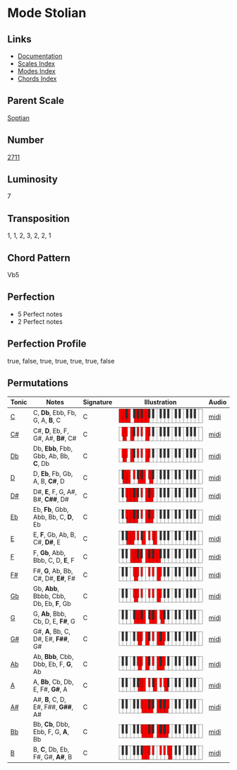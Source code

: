 # Mode Stolian

## Links

- [Documentation](README.md)
- [Scales Index](Scales.md)
- [Modes Index](Modes.md)
- [Chords Index](Chords.md)

## Parent Scale

[Soptian](ScaleSoptian.md)

## Number

[2711](https://ianring.com/musictheory/scales/2711)

## Luminosity

7

## Transposition

1, 1, 2, 3, 2, 2, 1

## Chord Pattern

Vb5

## Perfection

- 5 Perfect notes
- 2 Perfect notes

## Perfection Profile

true, false, true, true, true, true, false

## Permutations

| Tonic | Notes | Signature | Illustration | Audio |
|-------|-------|-----------|--------------|-------|
| [C](ModeCNaturalStolian.md) | C, **Db**, Ebb, Fb, G, A, **B**, C | C | ![CNaturalStolian](ModeCNaturalStolian.png) | [midi](https://github.com/edipermadi/music/blob/main/docs/ModeCNaturalStolian.mid?raw=true) |
| [C#](ModeCSharpStolian.md) | C#, **D**, Eb, F, G#, A#, **B#**, C# | C | ![CSharpStolian](ModeCSharpStolian.png) | [midi](https://github.com/edipermadi/music/blob/main/docs/ModeCSharpStolian.mid?raw=true) |
| [Db](ModeDFlatStolian.md) | Db, **Ebb**, Fbb, Gbb, Ab, Bb, **C**, Db | C | ![DFlatStolian](ModeDFlatStolian.png) | [midi](https://github.com/edipermadi/music/blob/main/docs/ModeDFlatStolian.mid?raw=true) |
| [D](ModeDNaturalStolian.md) | D, **Eb**, Fb, Gb, A, B, **C#**, D | C | ![DNaturalStolian](ModeDNaturalStolian.png) | [midi](https://github.com/edipermadi/music/blob/main/docs/ModeDNaturalStolian.mid?raw=true) |
| [D#](ModeDSharpStolian.md) | D#, **E**, F, G, A#, B#, **C##**, D# | C | ![DSharpStolian](ModeDSharpStolian.png) | [midi](https://github.com/edipermadi/music/blob/main/docs/ModeDSharpStolian.mid?raw=true) |
| [Eb](ModeEFlatStolian.md) | Eb, **Fb**, Gbb, Abb, Bb, C, **D**, Eb | C | ![EFlatStolian](ModeEFlatStolian.png) | [midi](https://github.com/edipermadi/music/blob/main/docs/ModeEFlatStolian.mid?raw=true) |
| [E](ModeENaturalStolian.md) | E, **F**, Gb, Ab, B, C#, **D#**, E | C | ![ENaturalStolian](ModeENaturalStolian.png) | [midi](https://github.com/edipermadi/music/blob/main/docs/ModeENaturalStolian.mid?raw=true) |
| [F](ModeFNaturalStolian.md) | F, **Gb**, Abb, Bbb, C, D, **E**, F | C | ![FNaturalStolian](ModeFNaturalStolian.png) | [midi](https://github.com/edipermadi/music/blob/main/docs/ModeFNaturalStolian.mid?raw=true) |
| [F#](ModeFSharpStolian.md) | F#, **G**, Ab, Bb, C#, D#, **E#**, F# | C | ![FSharpStolian](ModeFSharpStolian.png) | [midi](https://github.com/edipermadi/music/blob/main/docs/ModeFSharpStolian.mid?raw=true) |
| [Gb](ModeGFlatStolian.md) | Gb, **Abb**, Bbbb, Cbb, Db, Eb, **F**, Gb | C | ![GFlatStolian](ModeGFlatStolian.png) | [midi](https://github.com/edipermadi/music/blob/main/docs/ModeGFlatStolian.mid?raw=true) |
| [G](ModeGNaturalStolian.md) | G, **Ab**, Bbb, Cb, D, E, **F#**, G | C | ![GNaturalStolian](ModeGNaturalStolian.png) | [midi](https://github.com/edipermadi/music/blob/main/docs/ModeGNaturalStolian.mid?raw=true) |
| [G#](ModeGSharpStolian.md) | G#, **A**, Bb, C, D#, E#, **F##**, G# | C | ![GSharpStolian](ModeGSharpStolian.png) | [midi](https://github.com/edipermadi/music/blob/main/docs/ModeGSharpStolian.mid?raw=true) |
| [Ab](ModeAFlatStolian.md) | Ab, **Bbb**, Cbb, Dbb, Eb, F, **G**, Ab | C | ![AFlatStolian](ModeAFlatStolian.png) | [midi](https://github.com/edipermadi/music/blob/main/docs/ModeAFlatStolian.mid?raw=true) |
| [A](ModeANaturalStolian.md) | A, **Bb**, Cb, Db, E, F#, **G#**, A | C | ![ANaturalStolian](ModeANaturalStolian.png) | [midi](https://github.com/edipermadi/music/blob/main/docs/ModeANaturalStolian.mid?raw=true) |
| [A#](ModeASharpStolian.md) | A#, **B**, C, D, E#, F##, **G##**, A# | C | ![ASharpStolian](ModeASharpStolian.png) | [midi](https://github.com/edipermadi/music/blob/main/docs/ModeASharpStolian.mid?raw=true) |
| [Bb](ModeBFlatStolian.md) | Bb, **Cb**, Dbb, Ebb, F, G, **A**, Bb | C | ![BFlatStolian](ModeBFlatStolian.png) | [midi](https://github.com/edipermadi/music/blob/main/docs/ModeBFlatStolian.mid?raw=true) |
| [B](ModeBNaturalStolian.md) | B, **C**, Db, Eb, F#, G#, **A#**, B | C | ![BNaturalStolian](ModeBNaturalStolian.png) | [midi](https://github.com/edipermadi/music/blob/main/docs/ModeBNaturalStolian.mid?raw=true) |
